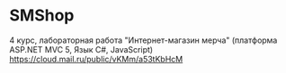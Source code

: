 # SMShop
4 курс, лабораторная работа "Интернет-магазин мерча" (платформа ASP.NET MVC 5, Язык С#, JavaScript)
https://cloud.mail.ru/public/vKMm/a53tKbHcM
